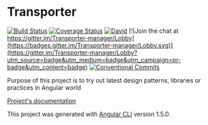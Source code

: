 # Transporter

[![Build Status](https://travis-ci.org/jvalentik/Transporter.svg?branch=master)](https://travis-ci.org/jvalentik/Transporter)   [![Coverage Status](https://coveralls.io/repos/github/jvalentik/Transporter/badge.svg)](https://coveralls.io/github/jvalentik/Transporter)   [![David](https://img.shields.io/david/jvalentik/Transporter.svg?style=flat)](https://david-dm.org/jvalentik/Transporter)   [![Join the chat at https://gitter.im/Transporter-manager/Lobby](https://badges.gitter.im/Transporter-manager/Lobby.svg)](https://gitter.im/Transporter-manager/Lobby?utm_source=badge&utm_medium=badge&utm_campaign=pr-badge&utm_content=badge)   [![Conventional Commits](https://img.shields.io/badge/Conventional%20Commits-1.0.0-yellow.svg)](https://conventionalcommits.org)

Purpose of this project is to try out latest design patterns, libraries or practices in Angular world

[Project's documentation](https://jvalentik.github.io/Transporter/)

This project was generated with [Angular CLI](https://github.com/angular/angular-cli) version 1.5.0.
